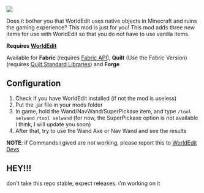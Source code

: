 ![](https://github.com/e-splat/WorldEditItems/blob/Quilt/Fabric/cosoworldedititems.png?raw=true)

Does it bother you that WorldEdit uses native objects in Minecraft and ruins the gaming experience? This mod is just for you! This mod adds three new items for use with WorldEdit so that you do not have to use vanilla items.

**Requires [WorldEdit](https://www.curseforge.com/minecraft/mc-mods/worldedit)**

Available for **Fabric** (requires [Fabric API](https://modrinth.com/mod/fabric-api)), **Quilt** (Use the Fabric Version) (requires [Quilt Standard Libraries](https://modrinth.com/mod/qsl)) and **Forge**

## Configuration

1. Check if you have WorldEdit installed (if not the mod is useless)
1. Put the .jar file in your mods folder
1. In game, hold the Wand/NavWand/SuperPickaxe item, and type `/tool selwand` `/tool selwand` (for now, the SuperPickaxe option is not available I think, I will update you soon)
1. After that, try to use the Wand Axe or Nav Wand and see the results

**NOTE**: if Commands i gived are not working, please report this to [WorldEdit Devs](https://github.com/enginehub/worldedit/issues)

## HEY!!!

don't take this repo stable, expect releases. i'm working on it
